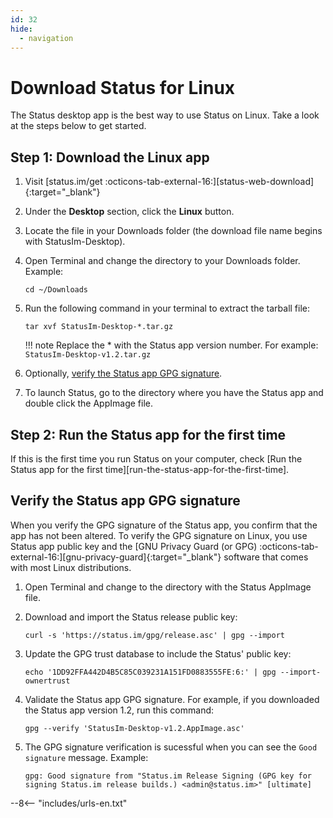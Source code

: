 ```yaml
---
id: 32
hide:
  - navigation
---
```


# Download Status for Linux

The Status desktop app is the best way to use Status on Linux. Take a look at the steps below to get started.

## Step 1: Download the Linux app

1. Visit [status.im/get :octicons-tab-external-16:][status-web-download]{:target="_blank"}
1. Under the **Desktop** section, click the **Linux** button.
1. Locate the file in your Downloads folder (the download file name begins with StatusIm-Desktop).
1. Open Terminal and change the directory to your Downloads folder. Example:

    `cd ~/Downloads`

1. Run the following command in your terminal to extract the tarball file:

    `tar xvf StatusIm-Desktop-*.tar.gz`

    !!! note
        Replace the * with the Status app version number. For example: `StatusIm-Desktop-v1.2.tar.gz`

1. Optionally, [verify the Status app GPG signature](#verify-the-status-app-gpg-signature).
1. To launch Status, go to the directory where you have the Status app and double click the AppImage file.

## Step 2: Run the Status app for the first time

If this is the first time you run Status on your computer, check [Run the Status app for the first time][run-the-status-app-for-the-first-time].

<!--
## Update Status
-->

## Verify the Status app GPG signature

When you verify the GPG signature of the Status app, you confirm that the app has not been altered. To verify the GPG signature on Linux, you use Status app public key and the [GNU Privacy Guard (or GPG) :octicons-tab-external-16:][gnu-privacy-guard]{:target="_blank"} software that comes with most Linux distributions.

1. Open Terminal and change to the directory with the Status AppImage file.
1. Download and import the Status release public key:

    `curl -s 'https://status.im/gpg/release.asc' | gpg --import`

1. Update the GPG trust database to include the Status' public key:

    `echo '1DD92FFA442D4B5C85C039231A151FD0883555FE:6:' | gpg --import-ownertrust`

1. Validate the Status app GPG signature. For example, if you downloaded the Status app version 1.2, run this command:

    `gpg --verify 'StatusIm-Desktop-v1.2.AppImage.asc'`

1. The GPG signature verification is sucessful when you can see the `Good signature` message. Example:

    `gpg: Good signature from "Status.im Release Signing (GPG key for signing Status.im release builds.) <admin@status.im>" [ultimate]`

--8<-- "includes/urls-en.txt"

